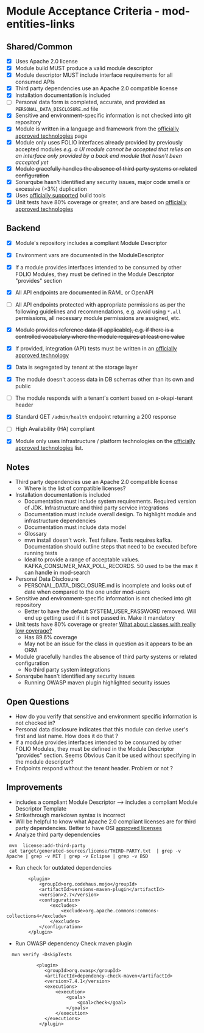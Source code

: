 # Module Acceptance Criteria - mod-entities-links

## Shared/Common
* [X] Uses Apache 2.0 license
* [X] Module build MUST produce a valid module descriptor
* [X] Module descriptor MUST include interface requirements for all consumed APIs
* [X] Third party dependencies use an Apache 2.0 compatible license
* [X] Installation documentation is included
* [ ] Personal data form is completed, accurate, and provided as `PERSONAL_DATA_DISCLOSURE.md` file
* [X] Sensitive and environment-specific information is not checked into git repository
* [X] Module is written in a language and framework from the [officially approved technologies](https://wiki.folio.org/display/TC/Officially+Supported+Technologies) page
* [X] Module only uses FOLIO interfaces already provided by previously accepted modules _e.g. a UI module cannot be accepted that relies on an interface only provided by a back end module that hasn't been accepted yet_
* [X] ~~Module gracefully handles the absence of third party systems or related configuration~~
* [X] Sonarqube hasn't identified any security issues, major code smells or excessive (>3%) duplication
* [X] Uses [officially supported](https://wiki.folio.org/display/TC/Officially+Supported+Technologies) build tools
* [X] Unit tests have 80% coverage or greater, and are based on [officially approved technologies](https://wiki.folio.org/display/TC/Officially+Supported+Technologies)

## Backend
* [X] Module's repository includes a compliant Module Descriptor
* [X] Environment vars are documented in the ModuleDescriptor
* [X] If a module provides interfaces intended to be consumed by other FOLIO Modules, they must be defined in the Module Descriptor "provides" section
* [X] All API endpoints are documented in RAML or OpenAPI
* [ ] All API endpoints protected with appropriate permissions as per the following guidelines and recommendations, e.g. avoid using `*.all` permissions, all necessary module permissions are assigned, etc.
* [X] ~~Module provides reference data (if applicable), e.g. if there is a controlled vocabulary where the module requires at least one value~~
* [X] If provided, integration (API) tests must be written in an [officially approved technology](https://wiki.folio.org/display/TC/Officially+Supported+Technologies)
* [X] Data is segregated by tenant at the storage layer
* [X] The module doesn't access data in DB schemas other than its own and public
* [ ] The module responds with a tenant's content based on x-okapi-tenant header
* [X] Standard GET `/admin/health` endpoint returning a 200 response
* [ ] High Availability (HA) compliant
* [X] Module only uses infrastructure / platform technologies on the [officially approved technologies](https://wiki.folio.org/display/TC/Officially+Supported+Technologies) list.


## Notes
- Third party dependencies use an Apache 2.0 compatible license
  - Where is the list of compatible licenses?
- Installation documentation is included
  - Documentation must include system requirements. Required version of JDK. Infrastructure and third party service integrations
  - Documentation must include overall design. To highlight module and infrastructure dependencies
  - Documentation must include data model
  - Glossary
  - mvn install doesn't work. Test failure. Tests requires kafka. Documentation should outline steps that need to be executed before running tests
  - Ideal to provide a range of acceptable values. KAFKA_CONSUMER_MAX_POLL_RECORDS. 50 used to be the max it can handle in mod-search
- Personal Data Disclosure
  - PERSONAL_DATA_DISCLOSURE.md is incomplete and looks out of date when compared to the one under mod-users
- Sensitive and environment-specific information is not checked into git repository
  - Better to have the default SYSTEM_USER_PASSWORD removed. Will end up getting used if it is not passed in. Make it mandatory
- Unit tests have 80% coverage or greater [What about classes with really low coverage?](https://sonarcloud.io/code?id=org.folio%3Amod-entities-links&selected=org.folio%3Amod-entities-links%3Asrc%2Fmain%2Fjava%2Forg%2Ffolio%2Fentlinks%2Fdomain%2Fentity%2FInstanceAuthorityLinkingRule.java)
  - Has 89.6% coverage
  - May not be an issue for the class in question as it appears to be an ORM
- Module gracefully handles the absence of third party systems or related configuration
  - No third party system integrations
- Sonarqube hasn't identified any security issues
  - Running OWASP maven plugin highlighted security issues

## Open Questions
-  How do you verify that sensitive and environment specific information is not checked in?
-  Personal data disclosure indicates that this module can derive user's first and last name. How does it do that ?
- If a module provides interfaces intended to be consumed by other FOLIO Modules, they must be defined in the Module Descriptor "provides" section. Seems Obvious  Can it be used without specifying in the module descriptor?
- Endpoints respond without the tenant header. Problem or not ?

## Improvements
- includes a compliant Module Descriptor --> includes a compliant Module Descriptor Template
- Strikethrough markdown syntax is incorrect
- Will be helpful to know what Apache 2.0 compliant licenses are for third party dependencies. 
  Better to have OSI [approved licenses](https://opensource.org/licenses/alphabetical)
- Analyze third party dependencies
```
 mvn  license:add-third-party
 cat target/generated-sources/license/THIRD-PARTY.txt  | grep -v Apache | grep -v MIT | grep -v Eclipse | grep -v BSD
```
- Run check for outdated dependencies
```
        <plugin>
            <groupId>org.codehaus.mojo</groupId>
            <artifactId>versions-maven-plugin</artifactId>
            <version>2.7</version>
            <configuration>
                <excludes>
                    <exclude>org.apache.commons:commons-collections4</exclude>
                </excludes>
            </configuration>
        </plugin>
```
- Run OWASP dependency Check maven plugin
```
  mvn verify -DskipTests
```
```
           <plugin>
              <groupId>org.owasp</groupId>
              <artifactId>dependency-check-maven</artifactId>
              <version>7.4.1</version>
              <executions>
                  <execution>
                      <goals>
                          <goal>check</goal>
                      </goals>
                  </execution>
              </executions>
            </plugin>
```
